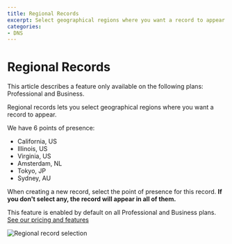```yaml
---
title: Regional Records
excerpt: Select geographical regions where you want a record to appear.
categories:
- DNS
---
```


# Regional Records

<info>
This article describes a feature only available on the following plans: Professional and Business.
</info>

Regional records lets you select geographical regions where you want a record to appear.

We have 6 points of presence:

* California, US
* Illinois, US
* Virginia, US
* Amsterdam, NL
* Tokyo, JP
* Sydney, AU

When creating a new record, select the point of presence for this record. **If you don't select any, the record will appear in all of them.**

This feature is enabled by default on all Professional and Business plans. [See our pricing and features](https://dnsimple.com/pricing)

![Regional record selection](/files/regional-records.png)
